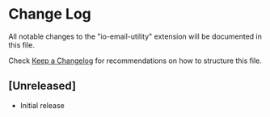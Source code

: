 # Change Log

All notable changes to the "io-email-utility" extension will be documented in this file.

Check [Keep a Changelog](http://keepachangelog.com/) for recommendations on how to structure this file.

## [Unreleased]

- Initial release